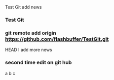 Test Git
add news
### Test Git
### git remote add origin https://github.com/flashbuffer/TestGit.git
 HEAD
I add more news
### second time edit on git hub

a
b
c

